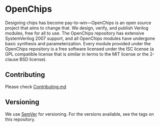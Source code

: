 # OpenChips
Designing chips has become pay-to-win—OpenChips is an open source project that aims to change that. We design, verify, and publish Verilog modules, free for all to use. The OpenChips repository has extensive SystemVerilog 2007 support, and all OpenChips modules have undergone basic synthesis  and parameterization. Every module provided under the OpenChips repository is a free software licensed under the ISC license (a GPL compatible license that is similar in terms to the MIT license or the 2-clause BSD license).

## Contributing
Please check [Contributing.md](https://gist.github.com/PurpleBooth/b24679402957c63ec426)

## Versioning
We use [SemVer](https://semver.org/) for versioning. For the versions available, see the tags on this repository.
